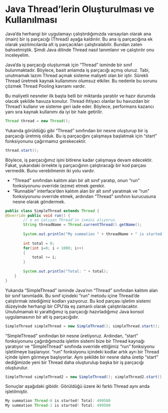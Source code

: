 # Java Thread’lerin Oluşturulması ve Kullanılması

Java’da herhangi bir uygulamayı çalıştırdığımızda varsayılan olarak ana (main) bir iş parçacığı (Thread) ayağa kaldırılır. Bu ana iş parçacığına ek olarak yazılımcılarda alt iş parçacıkları çalıştıralabilir. Bundan zaten bahsetmiştik. Şimdi Java dilinde Thread nasıl tanımlanır ve çalıştırılır onu inceleyelim.

Java’da iş parçacığı oluşturmak için “Thread” isminde bir sınıf bulunmaktadır. Böylece, basit anlamda iş parçacığı açmış oluruz. Tabi, unutmamak lazım Thread açmak sisteme maliyeti olan bir iştir. Sürekli Thread üretmek kaynak kullanımını olumsuz etkiler. Bu nedenle bu sorunu çözmek Thread Pooling kavramı vardır.

Bu maliyetli nesneler ilk başta belli bir miktarda yaratılır ve hazır durumda olacak şekilde havuza konulur. Thread ihtiyacı olanlar bu havuzdan bir Thread’i kullanır ve sisteme geri iade eder. Böylece, performans kazancı yanı sıra kaynak kullanımı da iyi bir hale getirilir.
```java
Thread thread = new Thread();
```
Yukarıda görüldüğü gibi “Thread” sınıfından bir nesne oluşturup bir iş parçacığı üretmiş olduk. Bu iş parçacığını çalışmaya başlatmak için “start” fonksiyonunu çağırmamız gerekecektir.
```java
thread.start();
```

Böylece, iş parçacığımız işini bitirene kadar çalışmaya devam edecektir. Fakat, yukarıdaki örnekte iş parçacığının çalıştıracağı bir kod parçası vermedik. Bunu verebilmenin iki yolu vardır.

- “Thread” sınıfından kalıtım alan bir alt sınıf yaratıp, onun “run” fonksiyonunu override (ezme) etmek gerekir.
- “Runnable” interface’den kalıtım alan bir alt sınıf yaratmak ve “run” fonksiyonunu override etmek, ardından “Thread” sınıfının kurucusuna nesne olarak göndermek.
```java
public class SimpleThread extends Thread { 
@Override public void run() {
		// o an çalışan Thread'in ismini alıyoruz.
		String threadName = Thread.currentThread().getName();
		
		System.out.println("My summation " + threadName + " is started!");
		
		int total = 0;
		for(int i=0; i < 1000; i++) 
		{
			total += i;
		}
		
		System.out.println("Total: " + total);
	}
}
```

Yukarıda “SimpleThread” isminde Java’nın “Thread” sınıfından kalıtım alan bir sınıf tanımladık. Bu sınıf içindeki “run” metodu içine Thread’de çalıştırmak istediğimiz kodları yazıyoruz. Bu kod parçası işletim sistemi düzeyinde herhangi bir CPU’da eş zamanlı olarak çalıştırılacaktır. Unutulmamalı ki yarattığımız iş parçacığı hazırladığımız Java konsol uygulamasının bir alt iş parçacığıdır.
```java
SimpleThread simpleThread = new SimpleThread(); simpleThread.start();
```
“SimpleThread” sınıfından bir nesne üretiyoruz. Ardından, “start” fonksiyonunu çağırdığımızda işletim sistemi bize bir Thread kaynağı yaratıyor ve “SimpleThread” sınıfında override ettiğimiz “run” fonksiyonu işletilmeye başlanıyor. “run” fonksiyonu içindeki kodlar artık ayrı bir Thread içinde işlem görmeye başlıyorlar. Aynı şekilde bir nesne daha üretip “start” dediğimizde yeni bir Thread daha oluşturulup başka bir iş parçacığı oluşturulur.
```java
SimpleThread simpleThread2 = new SimpleThread(); simpleThread2.start();
```
Sonuçlar aşağıdaki gibidir. Görüldüğü üzere iki farklı Thread aynı anda işletilmiştir.
```java
My summation Thread-0 is started! Total: 499500
My summation Thread-1 is started! Total: 499500
```